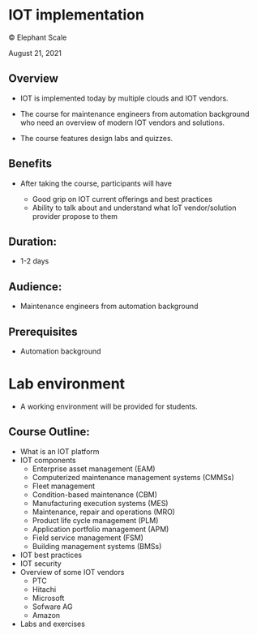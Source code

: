 # IOT implementation
© Elephant Scale

August 21, 2021

## Overview

* IOT is implemented today by multiple clouds and IOT vendors.

* The course for maintenance engineers from automation background who need an overview of modern IOT vendors and solutions.
* The course features design labs and quizzes.

## Benefits

* After taking the course, participants will have

    - Good grip on IOT current offerings and best practices
    - Ability to talk about and understand what IoT vendor/solution provider propose to them

## Duration: 

* 1-2 days

## Audience: 
* Maintenance engineers from automation background

## Prerequisites

* Automation background

# Lab environment

* A working environment will be provided for students.  

## Course Outline:

* What is an IOT platform
* IOT components
  * Enterprise asset management (EAM)
  *  Computerized maintenance management systems (CMMSs)
  *  Fleet management
  *  Condition-based maintenance (CBM)
  *  Manufacturing execution systems (MES)
  *  Maintenance, repair and operations (MRO)
  *  Product life cycle management (PLM)
  *  Application portfolio management (APM)
  *  Field service management (FSM)
  *  Building management systems (BMSs)
* IOT best practices
* IOT security
* Overview of some IOT vendors
  * PTC
  * Hitachi
  * Microsoft
  * Sofware AG
  * Amazon
* Labs and exercises
